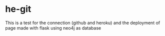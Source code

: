 # he-git
This is a test for the connection (github and heroku) and the deployment of page made with flask using neo4j as database
